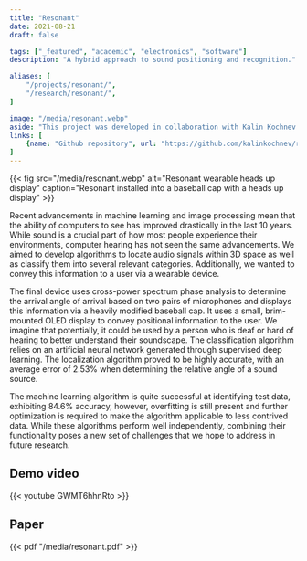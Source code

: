 ```yaml
---
title: "Resonant"
date: 2021-08-21
draft: false

tags: ["_featured", "academic", "electronics", "software"]
description: "A hybrid approach to sound positioning and recognition."

aliases: [
    "/projects/resonant/",
    "/research/resonant/",
]

image: "/media/resonant.webp"
aside: "This project was developed in collaboration with Kalin Kochnev and Jacob Yanoff for the 2021 Senior Division GCRSEF. It received Highest Honors in the NY State STANYS science and engineering fair"
links: [
    {name: "Github repository", url: "https://github.com/kalinkochnev/resonant", icon: github},
]
---
```


{{< fig src="/media/resonant.webp" alt="Resonant wearable heads up display" caption="Resonant installed into a baseball cap with a heads up display" >}}

Recent advancements in machine learning and image processing mean that the ability of computers to see has improved drastically in the last 10 years. While sound is a crucial part of how most people experience their environments, computer hearing has not seen the same advancements. We aimed to develop algorithms to locate audio signals within 3D space as well as classify them into several relevant categories. Additionally, we wanted to convey this information to a user via a wearable device.

The final device uses cross-power spectrum phase analysis to determine the arrival angle of arrival based on two pairs of microphones and displays this information via a heavily modified baseball cap. It uses a small, brim-mounted OLED display to convey positional information to the user. We imagine that potentially, it could be used by a person who is deaf or hard of hearing to better understand their soundscape. The classification algorithm relies on an artificial neural network generated through supervised deep learning. The localization algorithm proved to be highly accurate, with an average error of 2.53% when determining the relative angle of a sound source.

The machine learning algorithm is quite successful at identifying test data, exhibiting 84.6% accuracy, however, overfitting is still present and further optimization is required to make the algorithm applicable to less contrived data. While these algorithms perform well independently, combining their functionality poses a new set of challenges that we hope to address in future research.

## Demo video

{{< youtube GWMT6hhnRto >}}

## Paper

{{< pdf "/media/resonant.pdf" >}}